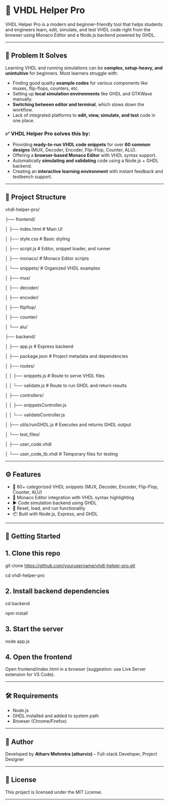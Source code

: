 # 🔧 VHDL Helper Pro

VHDL Helper Pro is a modern and beginner-friendly tool that helps students and engineers learn, edit, simulate, 
and test VHDL code right from the browser using Monaco Editor and a Node.js backend powered by GHDL.

---

## 🧩 Problem It Solves

Learning VHDL and running simulations can be **complex, setup-heavy, and unintuitive** for beginners. Most learners struggle with:

- Finding good quality **example codes** for various components like muxes, flip-flops, counters, etc.
- Setting up **local simulation environments** like GHDL and GTKWave manually.
- **Switching between editor and terminal**, which slows down the workflow.
- Lack of integrated platforms to **edit, view, simulate, and test** code in one place.

### ✅ VHDL Helper Pro solves this by:
- Providing **ready-to-run VHDL code snippets** for over **60 common designs** (MUX, Decoder, Encoder, Flip-Flop, Counter, ALU).
- Offering a **browser-based Monaco Editor** with VHDL syntax support.
- Automatically **simulating and validating** code using a Node.js + GHDL backend.
- Creating an **interactive learning environment** with instant feedback and testbench support.

---

## 📁 Project Structure

vhdl-helper-pro/

├── frontend/

│ ├── index.html # Main UI

│ ├── style.css # Basic styling

│ ├── script.js # Editor, snippet loader, and runner

│ ├── monaco/ # Monaco Editor scripts

│ └── snippets/ # Organized VHDL examples

│ ├── mux/

│ ├── decoder/

│ ├── encoder/

│ ├── flipflop/

│ ├── counter/

│ └── alu/

├── backend/

│ ├── app.js # Express backend

│ ├── package.json # Project metadata and dependencies

│ ├── routes/

│ │ ├── snippets.js # Route to serve VHDL files

│ │ └── validate.js # Route to run GHDL and return results

│ ├── controllers/

│ │ ├── snippetsController.js

│ │ └── validateController.js

│ ├── utils/runGHDL.js # Executes and returns GHDL output

│ └── test_files/

│ ├── user_code.vhdl

│ └── user_code_tb.vhdl # Temporary files for testing


---

## ⚙️ Features

- 🧠 60+ categorized VHDL snippets (MUX, Decoder, Encoder, Flip-Flop, Counter, ALU)
- 🎨 Monaco Editor integration with VHDL syntax highlighting
- ▶ Code simulation backend using GHDL
- 🔄 Reset, load, and run functionality
- 📦 Built with Node.js, Express, and GHDL

---

## 🚀 Getting Started

## 1. Clone this repo

git clone https://github.com/yourusername/vhdl-helper-pro.git

cd vhdl-helper-pro

## 2. Install backend dependencies

cd backend

npm install

## 3. Start the server

node app.js

## 4. Open the frontend

Open frontend/index.html in a browser (suggestion: use Live Server extension for VS Code).

---

## 🛠 Requirements

- Node.js
- GHDL installed and added to system path
- Browser (Chrome/Firefox)

---

## 🙋 Author

Developed by **Atharv Mehrotra (atharvix)** – Full-stack Developer, Project Designer


---

## 📜 License
This project is licensed under the MIT License.

---

